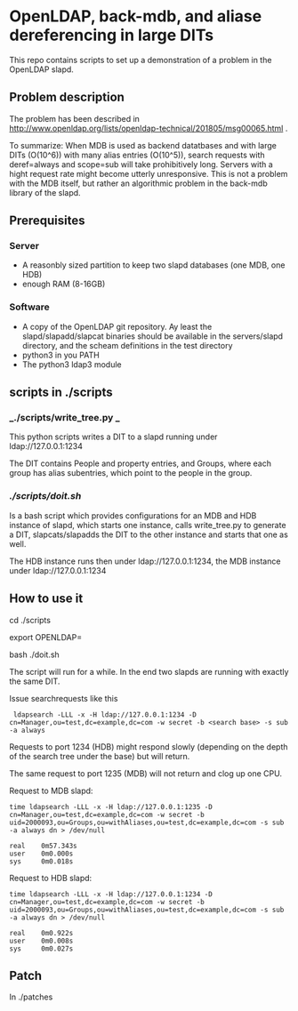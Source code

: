 # OpenLDAP, back-mdb, and aliase dereferencing in large DITs 

This repo contains scripts to set up a demonstration of a problem in
the OpenLDAP slapd. 

## Problem description 

The problem has been described in
http://www.openldap.org/lists/openldap-technical/201805/msg00065.html .

To summarize: When MDB is used as backend datatbases and with large
DITs (O(10^6)) with many alias entries (O(10^5)),  search requests with
deref=always and scope=sub will take prohibitively long. Servers with
a hight request rate might become utterly unresponsive. This is not a
problem with the MDB itself, but rather an algorithmic problem in the
back-mdb library of the slapd. 



## Prerequisites

### Server 
-  A reasonbly sized partition  to keep two slapd databases (one
MDB, one HDB)
- enough RAM (8-16GB)

### Software

- A copy of the OpenLDAP git repository. Ay least the
  slapd/slapadd/slapcat binaries should be available in the
  servers/slapd directory, and the scheam definitions in the test
  directory
- python3 in you PATH  
- The python3 ldap3 module




## scripts in ./scripts

### _./scripts/write_tree.py _ 

This python scripts writes a DIT to a slapd running under
ldap://127.0.0.1:1234 

The DIT contains People and property entries, and Groups, where each
group has alias subentries, which point to the people in the group. 

### _./scripts/doit.sh_ 

Is a bash script which provides configurations for an MDB and HDB
instance of slapd, which starts one instance, calls write_tree.py to
generate a DIT, slapcats/slapadds the DIT to the other instance and
starts that one as well. 

The HDB instance runs then under ldap://127.0.0.1:1234, the MDB
instance under ldap://127.0.0.1:1234 

## How to use it

cd ./scripts 

export OPENLDAP=<path to the openldap repo copy>

bash ./doit.sh

The script will run for a while. In the end two slapds are running
with exactly the same DIT. 

Issue searchrequests like this 

```
 ldapsearch -LLL -x -H ldap://127.0.0.1:1234 -D cn=Manager,ou=test,dc=example,dc=com -w secret -b <search base> -s sub -a always
```
Requests to port 1234 (HDB) might respond slowly (depending on the depth of the search tree under the base) but will return. 

The same request to port 1235 (MDB) will not return and clog up one CPU. 


Request to MDB slapd:

```
time ldapsearch -LLL -x -H ldap://127.0.0.1:1235 -D cn=Manager,ou=test,dc=example,dc=com -w secret -b uid=2000093,ou=Groups,ou=withAliases,ou=test,dc=example,dc=com -s sub -a always dn > /dev/null

real    0m57.343s
user    0m0.000s
sys     0m0.018s
```

Request to HDB slapd:

```
time ldapsearch -LLL -x -H ldap://127.0.0.1:1234 -D cn=Manager,ou=test,dc=example,dc=com -w secret -b uid=2000093,ou=Groups,ou=withAliases,ou=test,dc=example,dc=com -s sub -a always dn > /dev/null

real    0m0.922s
user    0m0.008s
sys     0m0.027s
```

## Patch

In ./patches 
